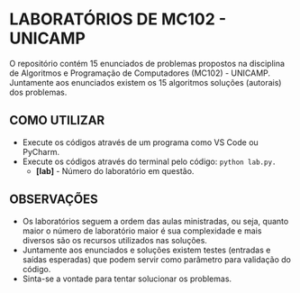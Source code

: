 # LABORATÓRIOS DE MC102 - UNICAMP

O repositório contém 15 enunciados de problemas propostos na disciplina de 
Algoritmos e Programação de Computadores (MC102) - UNICAMP.   
Juntamente aos enunciados existem os 15 algoritmos soluções (autorais) dos problemas.

## COMO UTILIZAR

* Execute os códigos através de um programa como VS Code ou PyCharm.
* Execute os códigos através do terminal pelo código: `python lab.py.`
  * **[lab]** - Número do laboratório em questão.

## OBSERVAÇÕES

* Os laboratórios seguem a ordem das aulas ministradas, ou seja, quanto maior o número de laboratório maior é sua complexidade e mais diversos são os recursos utilizados nas soluções. 
* Juntamente aos enunciados e soluções existem testes (entradas e saídas esperadas) que podem servir como parâmetro para validação do código. 
* Sinta-se a vontade para tentar solucionar os problemas.
